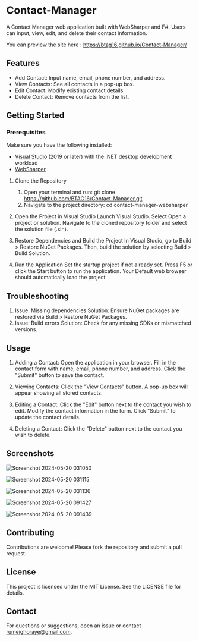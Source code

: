 # Contact-Manager
A Contact Manager web application built with WebSharper and F#. Users can input, view, edit, and delete their contact information.

You can preview the site here : https://btag16.github.io/Contact-Manager/

## Features

- Add Contact: Input name, email, phone number, and address.
- View Contacts: See all contacts in a pop-up box.
- Edit Contact: Modify existing contact details.
- Delete Contact: Remove contacts from the list.

## Getting Started

### Prerequisites
Make sure you have the following installed:

- [Visual Studio](https://visualstudio.microsoft.com/) (2019 or later) with the .NET desktop development workload
- [WebSharper](https://websharper.com/downloads)

1. Clone the Repository
   1. Open your terminal and run:
      git clone https://github.com/BTAG16/Contact-Manager.git
   2. Navigate to the project directory:
      cd contact-manager-websharper
    
2. Open the Project in Visual Studio
    Launch Visual Studio.
    Select Open a project or solution.
    Navigate to the cloned repository folder and select the solution file (.sln).

3. Restore Dependencies and Build the Project
    In Visual Studio, go to Build > Restore NuGet Packages.
    Then, build the solution by selecting Build > Build Solution.
   
4. Run the Application
    Set the startup project if not already set.
    Press F5 or click the Start button to run the application.
    Your Default web browser should automatically load the project

   
## Troubleshooting
1. Issue: Missing dependencies
  Solution: Ensure NuGet packages are restored via Build > Restore NuGet Packages.
2. Issue: Build errors
  Solution: Check for any missing SDKs or mismatched versions.

  
## Usage
1.  Adding a Contact:
    Open the application in your browser.
    Fill in the contact form with name, email, phone number, and address.
    Click the "Submit" button to save the contact.
    
2.  Viewing Contacts:
    Click the "View Contacts" button.
    A pop-up box will appear showing all stored contacts.
    
3.  Editing a Contact:
    Click the "Edit" button next to the contact you wish to edit.
    Modify the contact information in the form.
    Click "Submit" to update the contact details.
    
4.  Deleting a Contact:
    Click the "Delete" button next to the contact you wish to delete.
    
## Screenshots
![Screenshot 2024-05-20 031050](https://github.com/BTAG16/Contact-Manager/assets/128963075/58c6fc74-561f-48e1-95f9-9900df73823c)

![Screenshot 2024-05-20 031115](https://github.com/BTAG16/Contact-Manager/assets/128963075/d63f6d5a-2e5f-4352-a4e3-64addafdc465)

![Screenshot 2024-05-20 031136](https://github.com/BTAG16/Contact-Manager/assets/128963075/ef8e76c7-c2fb-4f04-ad65-3f5110e5ab7a)

![Screenshot 2024-05-20 091427](https://github.com/BTAG16/Contact-Manager/assets/128963075/30b7c1c4-ccf1-4824-aaa9-af6b4805c7f4)

![Screenshot 2024-05-20 091439](https://github.com/BTAG16/Contact-Manager/assets/128963075/95c4bd3d-f771-45b9-9bb4-65484360e39c)

## Contributing
  Contributions are welcome! Please fork the repository and submit a pull request.

## License
  This project is licensed under the MIT License. See the LICENSE file for details.

## Contact
  For questions or suggestions, open an issue or contact rumeighoraye@gmail.com.
